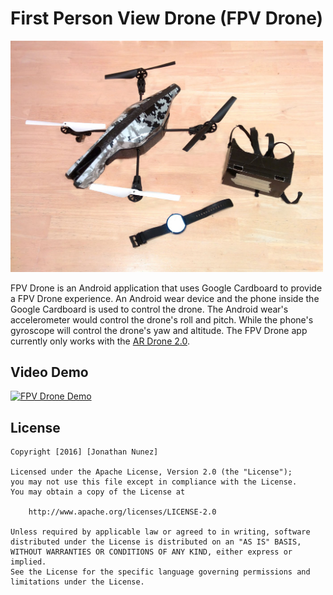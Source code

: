 First Person View Drone (FPV Drone)
=========
<img src="https://raw.githubusercontent.com/SteveJonNunez/FPVDrone/master/mobile/src/main/assets/FPVDrone.jpg" width="500">

FPV Drone is an Android application that uses Google Cardboard to provide a FPV Drone experience. An Android wear device and the phone inside the Google Cardboard is used to control the drone. The Android wear's accelerometer would control the drone's roll and pitch. While the phone's gyroscope will control the drone's yaw and altitude. The FPV Drone app currently only works with the [AR Drone 2.0][1].

Video Demo
--------
[![FPV Drone Demo](http://img.youtube.com/vi/fJeVgNrLuSE/0.jpg)](http://www.youtube.com/watch?v=fJeVgNrLuSE)

License
-------

    Copyright [2016] [Jonathan Nunez]

    Licensed under the Apache License, Version 2.0 (the "License");
    you may not use this file except in compliance with the License.
    You may obtain a copy of the License at

        http://www.apache.org/licenses/LICENSE-2.0

    Unless required by applicable law or agreed to in writing, software
    distributed under the License is distributed on an "AS IS" BASIS,
    WITHOUT WARRANTIES OR CONDITIONS OF ANY KIND, either express or implied.
    See the License for the specific language governing permissions and
    limitations under the License.

 [1]: http://ardrone2.parrot.com/
 [FPVImage]: https://raw.githubusercontent.com/SteveJonNunez/FPVDrone/master/mobile/src/main/assets/FPVDrone.jpg
